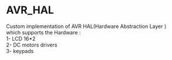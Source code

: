 # AVR_HAL
Custom implementation of AVR HAL(Hardware Abstraction Layer )<br />
which supports the Hardware :<br />
1- LCD 16*2<br />
2- DC motors drivers<br /> 
3- keypads
